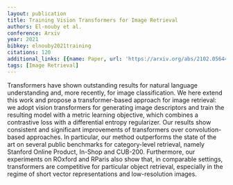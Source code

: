 ```yaml
---
layout: publication
title: Training Vision Transformers for Image Retrieval
authors: El-nouby et al.
conference: Arxiv
year: 2021
bibkey: elnouby2021training
citations: 120
additional_links: [{name: Paper, url: 'https://arxiv.org/abs/2102.05644'}]
tags: [Image Retrieval]
---
```

Transformers have shown outstanding results for natural language
understanding and, more recently, for image classification. We here extend this
work and propose a transformer-based approach for image retrieval: we adopt
vision transformers for generating image descriptors and train the resulting
model with a metric learning objective, which combines a contrastive loss with
a differential entropy regularizer. Our results show consistent and significant
improvements of transformers over convolution-based approaches. In particular,
our method outperforms the state of the art on several public benchmarks for
category-level retrieval, namely Stanford Online Product, In-Shop and CUB-200.
Furthermore, our experiments on ROxford and RParis also show that, in
comparable settings, transformers are competitive for particular object
retrieval, especially in the regime of short vector representations and
low-resolution images.